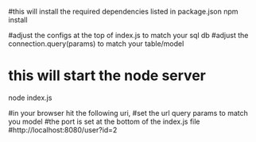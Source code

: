 #this will install the required dependencies listed in package.json
npm install

#adjust the configs at the top of index.js to match your sql db
#adjust the connection.query(params) to match your table/model

# this will start the node server
node index.js

#in your browser hit the following uri,
#set the url query params to match you model
#the port is set at the bottom of the index.js file
#http://localhost:8080/user?id=2
